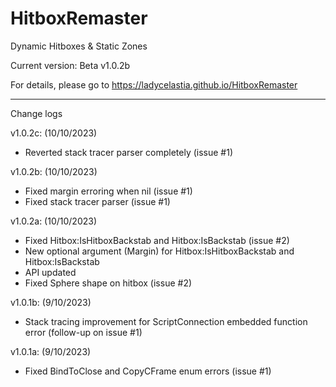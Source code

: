# HitboxRemaster
Dynamic Hitboxes &amp; Static Zones

Current version: Beta v1.0.2b

For details, please go to https://ladycelastia.github.io/HitboxRemaster

-------------

Change logs

v1.0.2c: (10/10/2023)
- Reverted stack tracer parser completely (issue #1)

v1.0.2b: (10/10/2023)
- Fixed margin erroring when nil (issue #1)
- Fixed stack tracer parser (issue #1)

v1.0.2a: (10/10/2023)
- Fixed Hitbox:IsHitboxBackstab and Hitbox:IsBackstab (issue #2)
- New optional argument (Margin) for Hitbox:IsHitboxBackstab and Hitbox:IsBackstab
- API updated
- Fixed Sphere shape on hitbox (issue #2)

v1.0.1b: (9/10/2023)
- Stack tracing improvement for ScriptConnection embedded function error (follow-up on issue #1)

v1.0.1a: (9/10/2023)
- Fixed BindToClose and CopyCFrame enum errors (issue #1)
